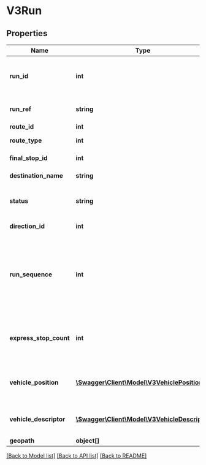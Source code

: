 # V3Run

## Properties
Name | Type | Description | Notes
------------ | ------------- | ------------- | -------------
**run_id** | **int** | Numeric trip/service run identifier. Defaults to -1 when run identifier is Alphanumeric | [optional] 
**run_ref** | **string** | Alphanumeric trip/service run identifier | [optional] 
**route_id** | **int** | Route identifier | [optional] 
**route_type** | **int** | Transport mode identifier | [optional] 
**final_stop_id** | **int** | stop_id of final stop of run | [optional] 
**destination_name** | **string** | Name of destination of run | [optional] 
**status** | **string** | Status of metropolitan train run; returns \&quot;scheduled\&quot; for other modes | [optional] 
**direction_id** | **int** | Direction of travel identifier | [optional] 
**run_sequence** | **int** | Chronological sequence of the trip/service run on the route in direction. Order ascendingly by this field to get chronological order (earliest first) of runs with the same route_id and direction_id. | [optional] 
**express_stop_count** | **int** | The number of remaining skipped/express stations for the run/service from a stop | [optional] 
**vehicle_position** | [**\Swagger\Client\Model\V3VehiclePosition**](V3VehiclePosition.md) | Position of the trip/service run. Available for some Bus, Nightrider and Train runs. May be null. | [optional] 
**vehicle_descriptor** | [**\Swagger\Client\Model\V3VehicleDescriptor**](V3VehicleDescriptor.md) | Descriptor of the trip/service run. Only available for some runs. May be null. | [optional] 
**geopath** | **object[]** | Geopath of the route | [optional] 

[[Back to Model list]](../README.md#documentation-for-models) [[Back to API list]](../README.md#documentation-for-api-endpoints) [[Back to README]](../README.md)


